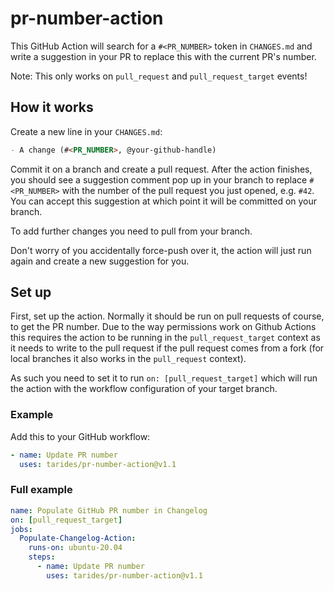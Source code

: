 # pr-number-action

This GitHub Action will search for a `#<PR_NUMBER>` token in `CHANGES.md` and
write a suggestion in your PR to replace this with the current PR's number.

Note: This only works on `pull_request` and `pull_request_target` events!

## How it works

Create a new line in your `CHANGES.md`:

```markdown
- A change (#<PR_NUMBER>, @your-github-handle)
```

Commit it on a branch and create a pull request. After the action finishes, you
should see a suggestion comment pop up in your branch to replace `#<PR_NUMBER>`
with the number of the pull request you just opened, e.g. `#42`. You can accept
this suggestion at which point it will be committed on your branch.

To add further changes you need to pull from your branch.

Don't worry of you accidentally force-push over it, the action will just run
again and create a new suggestion for you.

## Set up

First, set up the action. Normally it should be run on pull requests of course,
to get the PR number. Due to the way permissions work on Github Actions this
requires the action to be running in the `pull_request_target` context as it
needs to write to the pull request if the pull request comes from a fork (for
local branches it also works in the `pull_request` context).

As such you need to set it to run `on: [pull_request_target]` which will run
the action with the workflow configuration of your target branch.

### Example

Add this to your GitHub workflow:

```yaml
- name: Update PR number
  uses: tarides/pr-number-action@v1.1
```

### Full example

```yaml
name: Populate GitHub PR number in Changelog
on: [pull_request_target]
jobs:
  Populate-Changelog-Action:
    runs-on: ubuntu-20.04
    steps:
      - name: Update PR number
        uses: tarides/pr-number-action@v1.1
```
